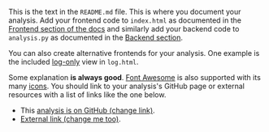 <!--
Title: Scaffold
Description: A short description of this analysis.
-->

This is the text in the `README.md` file. This is where you document your
analysis. Add your frontend code to `index.html` as documented in the
[Frontend section of the docs](http://databench.trivial.io/v0.4/frontend.html)
and similarly add your backend code to `analysis.py` as documented in the
[Backend section](http://databench.trivial.io/v0.4/backend.html).

You can also create alternative frontends for your analysis. One example is the
included [log-only](log.html) view in `log.html`.

Some explanation __is always good__. 
[Font Awesome](http://fortawesome.github.io/Font-Awesome/) is also supported
with its many [icons](http://fortawesome.github.io/Font-Awesome/icons/).
You should link to your analysis's GitHub page or external resources with a 
list of links like the one below.

* This [analysis is on GitHub (change link)](#).
* [External link (change me too)](#).
